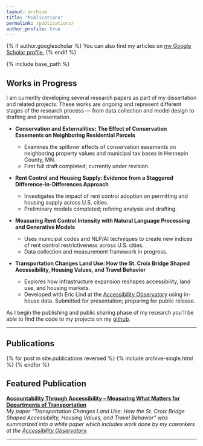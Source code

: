```yaml
---
layout: archive
title: "Publications"
permalink: /publications/
author_profile: true
---
```


{% if author.googlescholar %}
  You can also find my articles on <u><a href="{{author.googlescholar}}">my Google Scholar profile</a>.</u>
{% endif %}

{% include base_path %}

## Works in Progress  

I am currently developing several research papers as part of my dissertation and related projects. These works are ongoing and represent different stages of the research process — from data collection and model design to drafting and presentation.  

- **Conservation and Externalities: The Effect of Conservation Easements on Neighboring Residential Parcels**  
  - Examines the spillover effects of conservation easements on neighboring property values and municipal tax bases in Hennepin County, MN.  
  - First full draft completed; currently under revision.  

- **Rent Control and Housing Supply: Evidence from a Staggered Difference-in-Differences Approach**  
  - Investigates the impact of rent control adoption on permitting and housing supply across U.S. cities.  
  - Preliminary models completed; refining analysis and drafting.  

- **Measuring Rent Control Intensity with Natural Language Processing and Generative Models**  
  - Uses municipal codes and NLP/AI techniques to create new indices of rent control restrictiveness across U.S. cities.  
  - Data collection and measurement framework in progress.  

- **Transportation Changes Land Use: How the St. Croix Bridge Shaped Accessibility, Housing Values, and Travel Behavior**  
  - Explores how infrastructure expansion reshapes accessibility, land use, and housing markets.  
  - Developed with Eric Lind at the [Accessibility Observatory](https://www.cts.umn.edu/programs/ao) using in-house data. Submitted for presentation; preparing for public release.  

As I begin the publishing and public sharing phase of my research you'll be able to find the code to my projects on my [github](https://github.com/MatthewHockert). 

---


## Publications

{% for post in site.publications reversed %}
    {% include archive-single.html %}
{% endfor %}

## Featured Publication

<p>
  <a href="https://www.cts.umn.edu/ao/accountabilitythroughaccessibility/executivesummary" target="_blank" rel="noopener">
    <strong>Accountability Through Accessibility – Measuring What Matters for Departments of Transportation</strong>
  </a><br>
  <em>My paper "Transportation Changes Land Use: How the St. Croix Bridge Shaped Accessibility, Housing Values, and Travel Behavior" was summarized into a white paper which includes work done by my coworkers at the
  <a href="https://www.cts.umn.edu/programs/ao" target="_blank" rel="noopener">Accessibility Observatory</a>.</em>
</p>
<hr>


